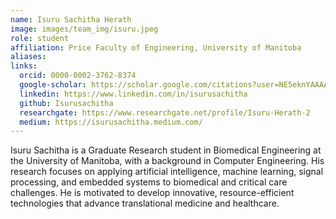 ```yaml
---
name: Isuru Sachitha Herath
image: images/team_img/isuru.jpeg
role: student
affiliation: Price Faculty of Engineering, University of Manitoba
aliases:
links:
  orcid: 0000-0002-3762-8374
  google-scholar: https://scholar.google.com/citations?user=NE5eknYAAAAJ&hl=en
  linkedin: https://www.linkedin.com/in/isurusachitha
  github: Isurusachitha
  researchgate: https://www.researchgate.net/profile/Isuru-Herath-2
  medium: https://isurusachitha.medium.com/
---
```


Isuru Sachitha is a Graduate Research student in Biomedical Engineering at the University of Manitoba, with a background in Computer Engineering. His research focuses on applying artificial intelligence, machine learning, signal processing, and embedded systems to biomedical and critical care challenges. He is motivated to develop innovative, resource-efficient technologies that advance translational medicine and healthcare.